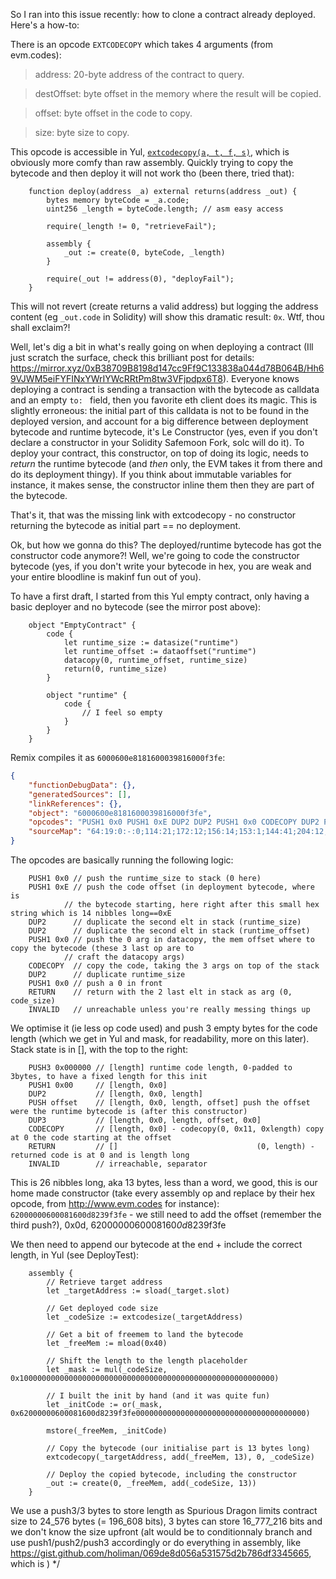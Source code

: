 So I ran into this issue recently: how to clone a contract already deployed. Here's a how-to:

There is an opcode `EXTCODECOPY` which takes 4 arguments (from evm.codes):
> address: 20-byte address of the contract to query.

> destOffset: byte offset in the memory where the result will be copied.

> offset: byte offset in the code to copy.

> size: byte size to copy.

This opcode is accessible in Yul, [`extcodecopy(a, t, f, s)`](https://docs.soliditylang.org/en/latest/yul.html#evm-dialect), which is obviously more comfy than raw assembly.
Quickly trying to copy the bytecode and then deploy it will not work tho (been there, tried that):
```Solidity
    function deploy(address _a) external returns(address _out) {
        bytes memory byteCode = _a.code;
        uint256 _length = byteCode.length; // asm easy access

        require(_length != 0, "retrieveFail");

        assembly {
            _out := create(0, byteCode, _length)
        }

        require(_out != address(0), "deployFail");
    }
```

This will not revert (create returns a valid address) but logging the address content (eg `_out.code` in Solidity) will show this dramatic result: `0x`.
Wtf, thou shall exclaim?!

Well, let's dig a bit in what's really going on when deploying a contract (Ill just scratch the surface, check this brilliant post for details: https://mirror.xyz/0xB38709B8198d147cc9Ff9C133838a044d78B064B/Hh69VJWM5eiFYFINxYWrIYWcRRtPm8tw3VFjpdpx6T8).
Everyone knows deploying a contract is sending a transaction with
the bytecode as calldata and an empty `to: ` field, then you favorite eth client does its magic. This is slightly erroneous: the initial part of this calldata is not 
to be found in the deployed version, and account for a big difference between deployment bytecode and runtime bytecode, it's Le Constructor (yes, even if you don't declare 
a constructor in your Solidity Safemoon Fork, solc will do it). To deploy your contract, this constructor, on top of doing its logic, needs to *return* the runtime bytecode (and *then* only, the EVM takes it from there and do its deployment thingy). If you think about immutable variables for instance, it makes sense, the constructor inline them then they are part of the bytecode.


That's it, that was the missing link with extcodecopy - no constructor returning the bytecode as initial part == no deployment.

Ok, but how we gonna do this? The deployed/runtime bytecode has got the constructor code anymore?! Well, we're going to code the constructor bytecode (yes, if you don't write your bytecode in hex, you are weak and your entire bloodline is makinf fun out of you).


To have a first draft, I started from this Yul empty contract, only having a basic deployer and no bytecode (see the mirror post above):

```Yul
    object "EmptyContract" {
        code {
            let runtime_size := datasize("runtime")
            let runtime_offset := dataoffset("runtime")
            datacopy(0, runtime_offset, runtime_size)
            return(0, runtime_size)
        }

        object "runtime" {
            code {
                // I feel so empty
            }
        }
    }
```

Remix compiles it as `6000600e8181600039816000f3fe`:

```json
{
	"functionDebugData": {},
	"generatedSources": [],
	"linkReferences": {},
	"object": "6000600e8181600039816000f3fe",
	"opcodes": "PUSH1 0x0 PUSH1 0xE DUP2 DUP2 PUSH1 0x0 CODECOPY DUP2 PUSH1 0x0 RETURN INVALID ",
	"sourceMap": "64:19:0:-:0;114:21;172:12;156:14;153:1;144:41;204:12;201:1;194:23"
}
```

The opcodes are basically running the following logic:
```assembly
    PUSH1 0x0 // push the runtime_size to stack (0 here)
    PUSH1 0xE // push the code offset (in deployment bytecode, where is
            // the bytecode starting, here right after this small hex string which is 14 nibbles long==0xE
    DUP2      // duplicate the second elt in stack (runtime_size)
    DUP2      // duplicate the second elt in stack (runtime_offset)
    PUSH1 0x0 // push the 0 arg in datacopy, the mem offset where to copy the bytecode (these 3 last op are to
            // craft the datacopy args)
    CODECOPY  // copy the code, taking the 3 args on top of the stack
    DUP2      // duplicate runtime_size
    PUSH1 0x0 // push a 0 in front
    RETURN    // return with the 2 last elt in stack as arg (0, code_size)
    INVALID   // unreachable unless you're really messing things up
```

We optimise it (ie less op code used) and push 3 empty bytes for the code length (which we get in Yul and mask, for readability, more on this later). Stack state is in [], with the top to the right:

```assembly
    PUSH3 0x000000 // [length] runtime code length, 0-padded to 3bytes, to have a fixed length for this init
    PUSH1 0x00     // [length, 0x0]
    DUP2           // [length, 0x0, length]
    PUSH offset    // [length, 0x0, length, offset] push the offset were the runtime bytecode is (after this constructor)
    DUP3           // [length, 0x0, length, offset, 0x0]
    CODECOPY       // [length, 0x0] - codecopy(0, 0x11, 0xlength) copy at 0 the code starting at the offset 
    RETURN         // []                               (0, length) - returned code is at 0 and is length long
    INVALID        // irreachable, separator
```

This is 26 nibbles long, aka 13 bytes, less than a word, we good, this is our home made constructor (take every assembly op and replace by their hex opcode, from http://www.evm.codes for instance): `62000000600081600d8239f3fe` - we still need to add the offset (remember the third push?), 0x0d, 6200000060008160*0d*8239f3fe

We then need to append our bytecode at the end + include the correct length, in Yul (see DeployTest):

```Yul
    assembly {
        // Retrieve target address
        let _targetAddress := sload(_target.slot)
        
        // Get deployed code size
        let _codeSize := extcodesize(_targetAddress)

        // Get a bit of freemem to land the bytecode
        let _freeMem := mload(0x40)
        
        // Shift the length to the length placeholder
        let _mask := mul(_codeSize, 0x100000000000000000000000000000000000000000000000000000000)

        // I built the init by hand (and it was quite fun)
        let _initCode := or(_mask, 0x62000000600081600d8239f3fe00000000000000000000000000000000000000)

        mstore(_freeMem, _initCode)

        // Copy the bytecode (our initialise part is 13 bytes long)
        extcodecopy(_targetAddress, add(_freeMem, 13), 0, _codeSize)

        // Deploy the copied bytecode, including the constructor
        _out := create(0, _freeMem, add(_codeSize, 13))
    }
```

We use a push3/3 bytes to store length as Spurious Dragon limits contract size to 24_576 bytes (= 196_608 bits),
3 bytes can store 16_777_216 bits and we don't know the size upfront (alt would be to conditionnaly branch and
use push1/push2/push3 accordingly or do everything in assembly, like https://gist.github.com/holiman/069de8d056a531575d2b786df3345665, which is )
*/
